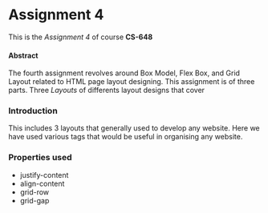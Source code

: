 # **Assignment 4**
This is the _Assignment 4_ of course **CS-648**

#### Abstract
The fourth assignment revolves around Box Model, Flex Box, and Grid Layout related to HTML page layout designing.
This assignment is of three parts. Three _Layouts_ of differents layout designs that cover    

### Introduction
This includes 3 layouts that generally used to develop any website. Here we have used various tags that would be useful in organising any website.


### Properties used
- justify-content
- align-content
- grid-row
- grid-gap